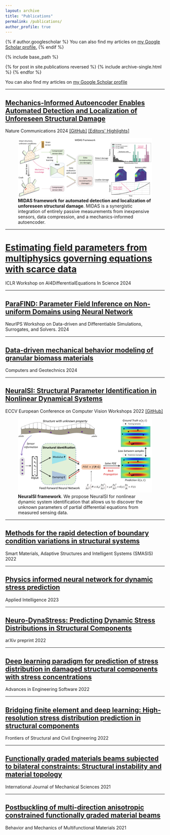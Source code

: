 ```yaml
---
layout: archive
title: "Publications"
permalink: /publications/
author_profile: true
---
```


{% if author.googlescholar %}
  You can also find my articles on <u><a href="{{author.googlescholar}}">my Google Scholar profile</a>.</u>
{% endif %}

{% include base_path %}

{% for post in site.publications reversed %}
  {% include archive-single.html %}
{% endfor %}


You can also find my articles on [my Google Scholar profile](https://scholar.google.com/citations?user=RwBW8jUAAAAJ)

---
## [Mechanics-Informed Autoencoder Enables Automated Detection and Localization of Unforeseen Structural Damage](https://doi.org/10.1038/s41467-024-52501-4)
Nature Communications 2024 [[GitHub]](https://github.com/human-analysis/midas-shm) [[Editors' Highlights]](https://www.nature.com/collections/fhffefjdca#:~:text=Mechanics%2Dinformed%20autoencoder%20enables%20automated%20detection%20and%20localization%20of%20unforeseen%20structural%20damage)

<figure>
  <img src="/files/publications/MIDAS.png" alt="Description of the image" style="width: 800px;" />
  <figcaption><strong>MIDAS framework for automated detection and localization of unforeseen structural damage</strong>. MIDAS is a synergistic integration of entirely passive measurements from inexpensive sensors, data compression, and a mechanics-informed autoencoder.</figcaption>
</figure>

---
# [Estimating field parameters from multiphysics governing equations with scarce data](https://openreview.net/pdf?id=IofxiPg6uE)
ICLR Workshop on AI4DifferentialEquations In Science 2024

---
## [ParaFIND: Parameter Field Inference on Non-uniform Domains using Neural Network](https://openreview.net/pdf?id=q3cZv6EYB0)
NeurIPS Workshop on Data-driven and Differentiable Simulations, Surrogates, and Solvers. 2024

---
## [Data-driven mechanical behavior modeling of granular biomass materials](https://doi.org/10.1016/j.compgeo.2024.106907)
Computers and Geotechnics 2024

---
## [NeuralSI: Structural Parameter Identification in Nonlinear Dynamical Systems](https://doi.org/10.1007/978-3-031-25082-8_22)
ECCV European Conference on Computer Vision Workshops 2022 [[GitHub]](https://github.com/human-analysis/neural-structural-identification)

<figure>
  <img src="/files/publications/NeuralSI.png" alt="Description of the image" style="width: 700px;" />
  <figcaption><strong>NeuralSI framework</strong>. We propose NeuralSI for nonlinear dynamic system identification that allows us to discover the unknown parameters of partial differential equations from measured sensing data.</figcaption>
</figure>

---
## [Methods for the rapid detection of boundary condition variations in structural systems](https://doi.org/10.1115/SMASIS2022-90377)
Smart Materials, Adaptive Structures and Intelligent Systems (SMASIS) 2022

---
## [Physics informed neural network for dynamic stress prediction](https://doi.org/10.1007/s10489-023-04923-8)
Applied Intelligence 2023

---
## [Neuro-DynaStress: Predicting Dynamic Stress Distributions in Structural Components](https://arxiv.org/pdf/2301.02580.pdf)
arXiv preprint 2022

---
## [Deep learning paradigm for prediction of stress distribution in damaged structural components with stress concentrations](https://doi.org/10.1016/j.advengsoft.2022.103240)
Advances in Engineering Software 2022

---
## [Bridging finite element and deep learning: High-resolution stress distribution prediction in structural components](https://doi.org/10.1007/s11709-022-0882-5)
Frontiers of Structural and Civil Engineering 2022

---
## [Functionally graded materials beams subjected to bilateral constraints: Structural instability and material topology](https://doi.org/10.1016/j.ijmecsci.2020.106218)
International Journal of Mechanical Sciences 2021

---
## [Postbuckling of multi-direction anisotropic constrained functionally graded material beams](https://doi.org/10.1117/12.2593628)
Behavior and Mechanics of Multifunctional Materials 2021
